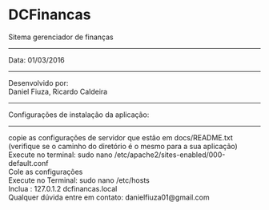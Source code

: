# DCFinancas
Sitema gerenciador de finanças
<hr>
Data: 01/03/2016
<br>
<hr>
Desenvolvido por:
<br>
Daniel Fiuza,
Ricardo Caldeira
<hr>
Configurações de instalação da aplicação:
<hr>
copie as configurações de servidor que estão em docs/README.txt 
<br>
(verifique se o caminho do diretório é o mesmo para a sua aplicação)
<br>
Execute no terminal: sudo nano /etc/apache2/sites-enabled/000-default.conf
<br>
Cole as configurações
<br>
Execute no Terminal: sudo nano /etc/hosts
<br>
Inclua : 127.0.1.2       dcfinancas.local
<br>
Qualquer dúvida entre em contato: danielfiuza01@gmail.com





